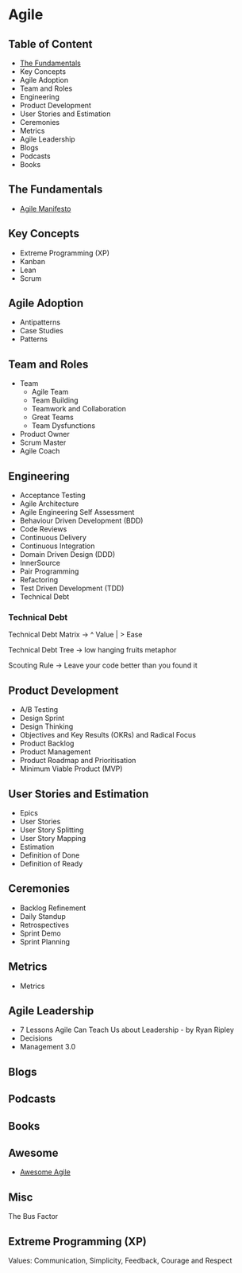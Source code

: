 # Agile

## Table of Content

* [The Fundamentals](#the-fundamentals)
* Key Concepts
* Agile Adoption
* Team and Roles
* Engineering
* Product Development
* User Stories and Estimation
* Ceremonies
* Metrics
* Agile Leadership
* Blogs
* Podcasts
* Books

## The Fundamentals

* [Agile Manifesto](http://agilemanifesto.org/)

## Key Concepts

* Extreme Programming (XP)
* Kanban
* Lean
* Scrum

## Agile Adoption

* Antipatterns
* Case Studies
* Patterns

## Team and Roles

* Team
  * Agile Team
  * Team Building
  * Teamwork and Collaboration
  * Great Teams
  * Team Dysfunctions
* Product Owner
* Scrum Master
* Agile Coach

## Engineering

* Acceptance Testing
* Agile Architecture
* Agile Engineering Self Assessment
* Behaviour Driven Development (BDD)
* Code Reviews
* Continuous Delivery
* Continuous Integration
* Domain Driven Design (DDD)
* InnerSource
* Pair Programming
* Refactoring
* Test Driven Development (TDD)
* Technical Debt

### Technical Debt

Technical Debt Matrix -> ^ Value | > Ease

Technical Debt Tree -> low hanging fruits metaphor

Scouting Rule -> Leave your code better than you found it

## Product Development

* A/B Testing
* Design Sprint
* Design Thinking
* Objectives and Key Results (OKRs) and Radical Focus
* Product Backlog
* Product Management
* Product Roadmap and Prioritisation
* Minimum Viable Product (MVP)

## User Stories and Estimation

* Epics
* User Stories
* User Story Splitting
* User Story Mapping
* Estimation
* Definition of Done
* Definition of Ready

## Ceremonies

* Backlog Refinement
* Daily Standup
* Retrospectives
* Sprint Demo
* Sprint Planning

## Metrics

* Metrics

## Agile Leadership

* 7 Lessons Agile Can Teach Us about Leadership - by Ryan Ripley
* Decisions
* Management 3.0

## Blogs

## Podcasts

## Books

## Awesome

* [Awesome Agile](https://github.com/lorabv/awesome-agile)

## Misc

The Bus Factor

## Extreme Programming (XP)

Values: Communication, Simplicity, Feedback, Courage and Respect
